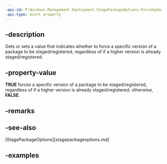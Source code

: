 ```yaml
---
-api-id: P:Windows.Management.Deployment.StagePackageOptions.ForceUpdateFromAnyVersion
-api-type: winrt property
---
```


## -description

Gets or sets a value that indicates whether to force a specific version of a package to be staged/registered, regardless of if a higher version is already staged/registered.

## -property-value

**TRUE** forces a specific version of a package to be staged/registered, regardless of if a higher version is already staged/registered; otherwise, **FALSE**.

## -remarks

## -see-also

[StagePackageOptions][stagepackageoptions.md]

## -examples

